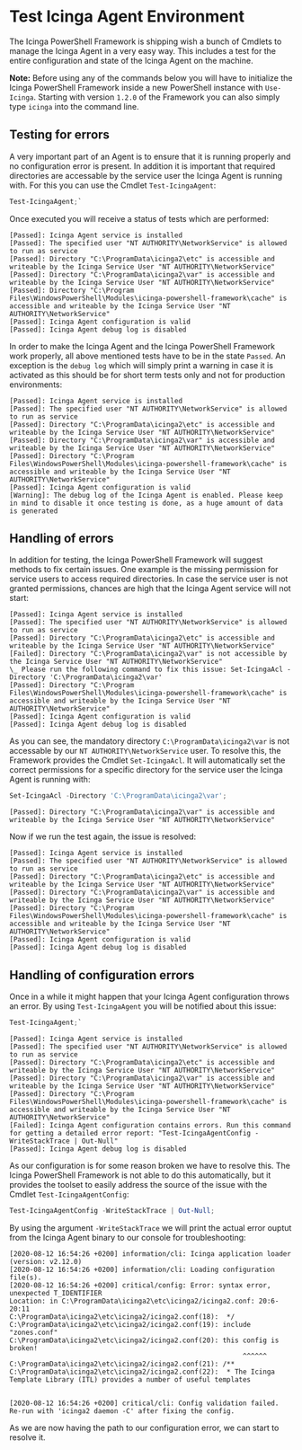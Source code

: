 # Test Icinga Agent Environment

The Icinga PowerShell Framework is shipping wish a bunch of Cmdlets to manage the Icinga Agent in a very easy way. This includes a test for the entire configuration and state of the Icinga Agent on the machine.

**Note:** Before using any of the commands below you will have to initialize the Icinga PowerShell Framework inside a new PowerShell instance with `Use-Icinga`. Starting with version `1.2.0` of the Framework you can also simply type `icinga` into the command line.

## Testing for errors

A very important part of an Agent is to ensure that it is running properly and no configuration error is present. In addition it is important that required directories are accessable by the service user the Icinga Agent is running with. For this you can use the Cmdlet `Test-IcingaAgent`:

```powershell
Test-IcingaAgent;`
```

Once executed you will receive a status of tests which are performed:

```text
[Passed]: Icinga Agent service is installed
[Passed]: The specified user "NT AUTHORITY\NetworkService" is allowed to run as service
[Passed]: Directory "C:\ProgramData\icinga2\etc" is accessible and writeable by the Icinga Service User "NT AUTHORITY\NetworkService"
[Passed]: Directory "C:\ProgramData\icinga2\var" is accessible and writeable by the Icinga Service User "NT AUTHORITY\NetworkService"
[Passed]: Directory "C:\Program Files\WindowsPowerShell\Modules\icinga-powershell-framework\cache" is accessible and writeable by the Icinga Service User "NT AUTHORITY\NetworkService"
[Passed]: Icinga Agent configuration is valid
[Passed]: Icinga Agent debug log is disabled
```

In order to make the Icinga Agent and the Icinga PowerShell Framework work properly, all above mentioned tests have to be in the state `Passed`. An exception is the `debug log` which will simply print a warning in case it is activated as this should be for short term tests only and not for production environments:

```text
[Passed]: Icinga Agent service is installed
[Passed]: The specified user "NT AUTHORITY\NetworkService" is allowed to run as service
[Passed]: Directory "C:\ProgramData\icinga2\etc" is accessible and writeable by the Icinga Service User "NT AUTHORITY\NetworkService"
[Passed]: Directory "C:\ProgramData\icinga2\var" is accessible and writeable by the Icinga Service User "NT AUTHORITY\NetworkService"
[Passed]: Directory "C:\Program Files\WindowsPowerShell\Modules\icinga-powershell-framework\cache" is accessible and writeable by the Icinga Service User "NT AUTHORITY\NetworkService"
[Passed]: Icinga Agent configuration is valid
[Warning]: The debug log of the Icinga Agent is enabled. Please keep in mind to disable it once testing is done, as a huge amount of data is generated
```

## Handling of errors

In addition for testing, the Icinga PowerShell Framework will suggest methods to fix certain issues. One example is the missing permission for service users to access required directories. In case the service user is not granted permissions, chances are high that the Icinga Agent service will not start:

```text
[Passed]: Icinga Agent service is installed
[Passed]: The specified user "NT AUTHORITY\NetworkService" is allowed to run as service
[Passed]: Directory "C:\ProgramData\icinga2\etc" is accessible and writeable by the Icinga Service User "NT AUTHORITY\NetworkService"
[Failed]: Directory "C:\ProgramData\icinga2\var" is not accessible by the Icinga Service User "NT AUTHORITY\NetworkService"
\_ Please run the following command to fix this issue: Set-IcingaAcl -Directory 'C:\ProgramData\icinga2\var'
[Passed]: Directory "C:\Program Files\WindowsPowerShell\Modules\icinga-powershell-framework\cache" is accessible and writeable by the Icinga Service User "NT AUTHORITY\NetworkService"
[Passed]: Icinga Agent configuration is valid
[Passed]: Icinga Agent debug log is disabled
```

As you can see, the mandatory directory `C:\ProgramData\icinga2\var` is not accessable by our `NT AUTHORITY\NetworkService` user. To resolve this, the Framework provides the Cmdlet `Set-IcingaAcl`. It will automatically set the correct permissions for a specific directory for the service user the Icinga Agent is running with:

```powershell
Set-IcingaAcl -Directory 'C:\ProgramData\icinga2\var';
```

```text
[Passed]: Directory "C:\ProgramData\icinga2\var" is accessible and writeable by the Icinga Service User "NT AUTHORITY\NetworkService"
```

Now if we run the test again, the issue is resolved:

```text
[Passed]: Icinga Agent service is installed
[Passed]: The specified user "NT AUTHORITY\NetworkService" is allowed to run as service
[Passed]: Directory "C:\ProgramData\icinga2\etc" is accessible and writeable by the Icinga Service User "NT AUTHORITY\NetworkService"
[Passed]: Directory "C:\ProgramData\icinga2\var" is accessible and writeable by the Icinga Service User "NT AUTHORITY\NetworkService"
[Passed]: Directory "C:\Program Files\WindowsPowerShell\Modules\icinga-powershell-framework\cache" is accessible and writeable by the Icinga Service User "NT AUTHORITY\NetworkService"
[Passed]: Icinga Agent configuration is valid
[Passed]: Icinga Agent debug log is disabled
```

## Handling of configuration errors

Once in a while it might happen that your Icinga Agent configuration throws an error. By using  `Test-IcingaAgent` you will be notified about this issue:

```powershell
Test-IcingaAgent;`
```

```text
[Passed]: Icinga Agent service is installed
[Passed]: The specified user "NT AUTHORITY\NetworkService" is allowed to run as service
[Passed]: Directory "C:\ProgramData\icinga2\etc" is accessible and writeable by the Icinga Service User "NT AUTHORITY\NetworkService"
[Passed]: Directory "C:\ProgramData\icinga2\var" is accessible and writeable by the Icinga Service User "NT AUTHORITY\NetworkService"
[Passed]: Directory "C:\Program Files\WindowsPowerShell\Modules\icinga-powershell-framework\cache" is accessible and writeable by the Icinga Service User "NT AUTHORITY\NetworkService"
[Failed]: Icinga Agent configuration contains errors. Run this command for getting a detailed error report: "Test-IcingaAgentConfig -WriteStackTrace | Out-Null"
[Passed]: Icinga Agent debug log is disabled
```

As our configuration is for some reason broken we have to resolve this. The Icinga PowerShell Framework is not able to do this automatically, but it provides the toolset to easily address the source of the issue with the Cmdlet `Test-IcingaAgentConfig`:

```powershell
Test-IcingaAgentConfig -WriteStackTrace | Out-Null;
```

By using the argument `-WriteStackTrace` we will print the actual error ouptut from the Icinga Agent binary to our console for troubleshooting:

```text
[2020-08-12 16:54:26 +0200] information/cli: Icinga application loader (version: v2.12.0)
[2020-08-12 16:54:26 +0200] information/cli: Loading configuration file(s).
[2020-08-12 16:54:26 +0200] critical/config: Error: syntax error, unexpected T_IDENTIFIER
Location: in C:\ProgramData\icinga2\etc\icinga2/icinga2.conf: 20:6-20:11
C:\ProgramData\icinga2\etc\icinga2/icinga2.conf(18):  */
C:\ProgramData\icinga2\etc\icinga2/icinga2.conf(19): include "zones.conf"
C:\ProgramData\icinga2\etc\icinga2/icinga2.conf(20): this config is broken!
                                                          ^^^^^^
C:\ProgramData\icinga2\etc\icinga2/icinga2.conf(21): /**
C:\ProgramData\icinga2\etc\icinga2/icinga2.conf(22):  * The Icinga Template Library (ITL) provides a number of useful templates


[2020-08-12 16:54:26 +0200] critical/cli: Config validation failed. Re-run with 'icinga2 daemon -C' after fixing the config.
```

As we are now having the path to our configuration error, we can start to resolve it.
